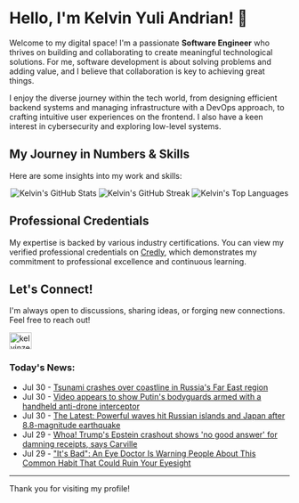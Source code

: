# Hello, I'm Kelvin Yuli Andrian! 👋

Welcome to my digital space! I'm a passionate **Software Engineer** who thrives on building and collaborating to create meaningful technological solutions. For me, software development is about solving problems and adding value, and I believe that collaboration is key to achieving great things.

I enjoy the diverse journey within the tech world, from designing efficient backend systems and managing infrastructure with a DevOps approach, to crafting intuitive user experiences on the frontend. I also have a keen interest in cybersecurity and exploring low-level systems.

## My Journey in Numbers & Skills

Here are some insights into my work and skills:

<p align="center">
  <img src="https://github-readme-stats.vercel.app/api?username=kelvinzer0&show_icons=true&theme=radical" alt="Kelvin's GitHub Stats" />
  <img src="https://github-readme-streak-stats.herokuapp.com/?user=kelvinzer0&theme=radical" alt="Kelvin's GitHub Streak" />
  <img src="https://github-readme-stats.vercel.app/api/top-langs/?username=kelvinzer0&layout=compact&theme=radical" alt="Kelvin's Top Languages" />
</p>

## Professional Credentials

My expertise is backed by various industry certifications. You can view my verified professional credentials on [Credly](https://www.credly.com/users/kelvin-yuli-andrian/badges), which demonstrates my commitment to professional excellence and continuous learning.

## Let's Connect!

I'm always open to discussions, sharing ideas, or forging new connections. Feel free to reach out!

<p align="left">
    <a href="https://linkedin.com/in/kelvinzero" target="blank"><img align="center" src="https://cdn.jsdelivr.net/npm/simple-icons@3.0.1/icons/linkedin.svg" alt="kelvinzero" height="30" width="40" /></a>
</p>

### Today's News:

<!-- feed start -->
- Jul 30 - [Tsunami crashes over coastline in Russia's Far East region](https://www.yahoo.com/news/videos/tsunami-crashes-over-coastline-russias-042310766.html)
- Jul 30 - [Video appears to show Putin's bodyguards armed with a handheld anti-drone interceptor](https://www.yahoo.com/news/articles/video-appears-show-putins-bodyguards-040852250.html)
- Jul 30 - [The Latest: Powerful waves hit Russian islands and Japan after 8.8-magnitude earthquake](https://www.yahoo.com/news/articles/latest-tsunami-hits-russia-kuril-023011016.html)
- Jul 29 - [Whoa! Trump's Epstein crashout shows 'no good answer' for damning receipts, says Carville](https://www.yahoo.com/news/videos/whoa-trumps-epstein-crashout-shows-233930967.html)
- Jul 29 - ["It's Bad": An Eye Doctor Is Warning People About This Common Habit That Could Ruin Your Eyesight](https://health.yahoo.com/your-body/eye-health/articles/bad-eye-doctor-warning-people-233102521.html)
<!-- feed end -->

---

Thank you for visiting my profile!